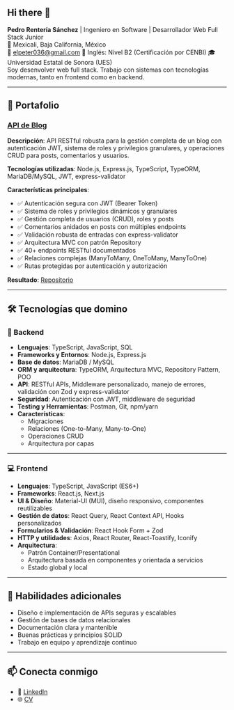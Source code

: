 ## Hi there 👋
**Pedro Rentería Sánchez** | Ingeniero en Software | Desarrollador Web Full Stack Junior  
📍 Mexicali, Baja California, México  
📧 elpeter036@gmail.com
🧠 Inglés: Nivel B2 (Certificación por CENBI) 
🎓 Universidad Estatal de Sonora (UES)  
Soy desenvolver web full stack. Trabajo con sistemas con tecnologías modernas, tanto en frontend como en backend.

---

## 💼 Portafolio

### [API de Blog](https://github.com/Pedr0RS21/blog-api)
**Descripción**: API RESTful robusta para la gestión completa de un blog con autenticación JWT, sistema de roles y privilegios granulares, y operaciones CRUD para posts, comentarios y usuarios.

**Tecnologías utilizadas**: Node.js, Express.js, TypeScript, TypeORM, MariaDB/MySQL, JWT, express-validator

**Características principales**:
- ✅ Autenticación segura con JWT (Bearer Token)
- ✅ Sistema de roles y privilegios dinámicos y granulares
- ✅ Gestión completa de usuarios (CRUD), roles y posts
- ✅ Comentarios anidados en posts con múltiples endpoints
- ✅ Validación robusta de entradas con express-validator
- ✅ Arquitectura MVC con patrón Repository
- ✅ 40+ endpoints RESTful documentados
- ✅ Relaciones complejas (ManyToMany, OneToMany, ManyToOne)
- ✅ Rutas protegidas por autenticación y autorización

**Resultado**: [Repositorio](https://github.com/Pedr0RS21/blog-api.git)

---

## 🛠️ Tecnologías que domino
### 🚀 Backend
- **Lenguajes**: TypeScript, JavaScript, SQL  
- **Frameworks y Entornos**: Node.js, Express.js  
- **Base de datos**: MariaDB / MySQL  
- **ORM y arquitectura**: TypeORM, Arquitectura MVC, Repository Pattern, POO  
- **API**: RESTful APIs, Middleware personalizado, manejo de errores, validación con Zod y express-validator  
- **Seguridad**: Autenticación con JWT, middleware de seguridad  
- **Testing y Herramientas**: Postman, Git, npm/yarn  
- **Características**:  
  - Migraciones  
  - Relaciones (One-to-Many, Many-to-One)  
  - Operaciones CRUD  
  - Arquitectura por capas  

---

### 💻 Frontend
- **Lenguajes**: TypeScript, JavaScript (ES6+)  
- **Frameworks**: React.js, Next.js  
- **UI & Diseño**: Material-UI (MUI), diseño responsivo, componentes reutilizables  
- **Gestión de datos**: React Query, React Context API, Hooks personalizados  
- **Formularios & Validación**: React Hook Form + Zod  
- **HTTP y utilidades**: Axios, React Router, React-Toastify, Iconify  
- **Arquitectura**:  
  - Patrón Container/Presentational  
  - Arquitectura basada en componentes y orientada a servicios  
  - Estado global y local  

---

## 🧠 Habilidades adicionales
- Diseño e implementación de APIs seguras y escalables  
- Gestión de bases de datos relacionales  
- Documentación clara y mantenible  
- Buenas prácticas y principios SOLID  
- Trabajo en equipo y aprendizaje continuo

---

## 📫 Conecta conmigo
- 💼 [LinkedIn](https://www.linkedin.com/in/pedro-renteria-sanchez-216338261)  
- 🌐 [CV](./CV-Pedro-Renteria-Sanchez.pdf)
